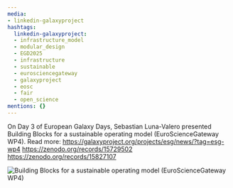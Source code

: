 ```yaml
---
media:
- linkedin-galaxyproject
hashtags:
  linkedin-galaxyproject:
  - infrastructure_model
  - modular_design
  - EGD2025
  - infrastructure
  - sustainable
  - eurosciencegateway
  - galaxyproject
  - eosc
  - fair
  - open_science
mentions: {}
---
```


On Day 3 of European Galaxy Days, Sebastian Luna-Valero presented Building Blocks for a sustainable operating model (EuroScienceGateway WP4).
Read more: https://galaxyproject.org/projects/esg/news/?tag=esg-wp4
https://zenodo.org/records/15729502
https://zenodo.org/records/15827107

![Building Blocks for a sustainable operating model (EuroScienceGateway WP4)](https://github.com/user-attachments/assets/fab8437e-84ec-4b6f-af48-d1f4777964da)